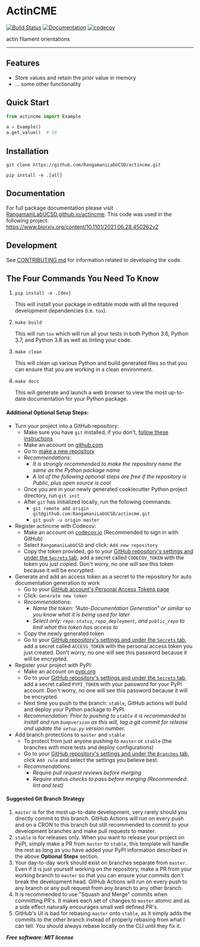 # ActinCME

[![Build Status](https://travis-ci.com/RangamaniLabUCSD/actincme.svg?token=pw2pG4HstcyrC58RiE99&branch=master)](https://travis-ci.com/RangamaniLabUCSD/actincme)
[![Documentation](https://readthedocs.org/projects/actincme/badge/?version=latest)](https://actincme.readthedocs.io/en/latest/?badge=latest)
[![codecov](https://codecov.io/gh/RangamaniLabUCSD/actincme/branch/master/graph/badge.svg?token=25IAS3GFA6)](https://codecov.io/gh/RangamaniLabUCSD/actincme)

actin filament orientations

---

## Features
* Store values and retain the prior value in memory
* ... some other functionality

## Quick Start
```python
from actincme import Example

a = Example()
a.get_value()  # 10
```

## Installation

 `git clone https://github.com/RangamaniLabUCSD/actincme.git`

 `pip install -e .[all]`

## Documentation
For full package documentation please visit [RangamaniLabUCSD.github.io/actincme](https://RangamaniLabUCSD.github.io/actincme). This code was used in the following project: https://www.biorxiv.org/content/10.1101/2021.06.28.450262v2

## Development
See [CONTRIBUTING.md](CONTRIBUTING.md) for information related to developing the code.

## The Four Commands You Need To Know
1. `pip install -e .[dev]`

    This will install your package in editable mode with all the required development dependencies (i.e. `tox`).

2. `make build`

    This will run `tox` which will run all your tests in both Python 3.6, Python 3.7, and Python 3.8 as well as linting
    your code.

3. `make clean`

    This will clean up various Python and build generated files so that you can ensure that you are working in a clean
    environment.

4. `make docs`

    This will generate and launch a web browser to view the most up-to-date documentation for your Python package.

#### Additional Optional Setup Steps:
* Turn your project into a GitHub repository:
  * Make sure you have `git` installed, if you don't, [follow these instructions](https://git-scm.com/book/en/v2/Getting-Started-Installing-Git)
  * Make an account on [github.com](https://github.com)
  * Go to [make a new repository](https://github.com/new)
  * _Recommendations:_
    * _It is strongly recommended to make the repository name the same as the Python package name_
    * _A lot of the following optional steps are *free* if the repository is Public, plus open source is cool_
  * Once you are in your newly generated cookiecutter Python project directory, run `git init`
  * After `git` has initialized locally, run the following commands:
    * `git remote add origin git@github.com:RangamaniLabUCSD/actincme.git`
    * `git push -u origin master`
* Register actincme with Codecov:
  * Make an account on [codecov.io](https://codecov.io) (Recommended to sign in with GitHub)
  * Select `RangamaniLabUCSD` and click: `Add new repository`
  * Copy the token provided, go to your [GitHub repository's settings and under the `Secrets` tab](https://github.com/RangamaniLabUCSD/actincme/settings/secrets),
  add a secret called `CODECOV_TOKEN` with the token you just copied.
  Don't worry, no one will see this token because it will be encrypted.
* Generate and add an access token as a secret to the repository for auto documentation generation to work
  * Go to your [GitHub account's Personal Access Tokens page](https://github.com/settings/tokens)
  * Click: `Generate new token`
  * _Recommendations:_
    * _Name the token: "Auto-Documentation Generation" or similar so you know what it is being used for later_
    * _Select only: `repo:status`, `repo_deployment`, and `public_repo` to limit what this token has access to_
  * Copy the newly generated token
  * Go to your [GitHub repository's settings and under the `Secrets` tab](https://github.com/RangamaniLabUCSD/actincme/settings/secrets),
  add a secret called `ACCESS_TOKEN` with the personal access token you just created.
  Don't worry, no one will see this password because it will be encrypted.
* Register your project with PyPI:
  * Make an account on [pypi.org](https://pypi.org)
  * Go to your [GitHub repository's settings and under the `Secrets` tab](https://github.com/RangamaniLabUCSD/actincme/settings/secrets),
  add a secret called `PYPI_TOKEN` with your password for your PyPI account.
  Don't worry, no one will see this password because it will be encrypted.
  * Next time you push to the branch: `stable`, GitHub actions will build and deploy your Python package to PyPI.
  * _Recommendation: Prior to pushing to `stable` it is recommended to install and run `bumpversion` as this will,
  tag a git commit for release and update the `setup.py` version number._
* Add branch protections to `master` and `stable`
    * To protect from just anyone pushing to `master` or `stable` (the branches with more tests and deploy
    configurations)
    * Go to your [GitHub repository's settings and under the `Branches` tab](https://github.com/RangamaniLabUCSD/actincme/settings/branches), click `Add rule` and select the
    settings you believe best.
    * _Recommendations:_
      * _Require pull request reviews before merging_
      * _Require status checks to pass before merging (Recommended: lint and test)_

#### Suggested Git Branch Strategy
1. `master` is for the most up-to-date development, very rarely should you directly commit to this branch. GitHub
Actions will run on every push and on a CRON to this branch but still recommended to commit to your development
branches and make pull requests to master.
2. `stable` is for releases only. When you want to release your project on PyPI, simply make a PR from `master` to
`stable`, this template will handle the rest as long as you have added your PyPI information described in the above
**Optional Steps** section.
3. Your day-to-day work should exist on branches separate from `master`. Even if it is just yourself working on the
repository, make a PR from your working branch to `master` so that you can ensure your commits don't break the
development head. GitHub Actions will run on every push to any branch or any pull request from any branch to any other
branch.
4. It is recommended to use "Squash and Merge" commits when committing PR's. It makes each set of changes to `master`
atomic and as a side effect naturally encourages small well defined PR's.
5. GitHub's UI is bad for rebasing `master` onto `stable`, as it simply adds the commits to the other branch instead of
properly rebasing from what I can tell. You should always rebase locally on the CLI until they fix it.


***Free software: MIT license***

